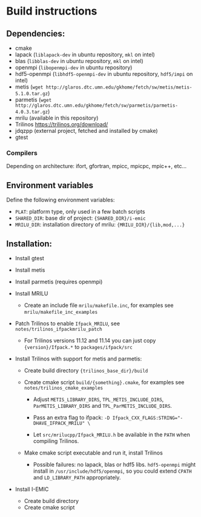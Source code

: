 # Build instructions

## Dependencies:

- cmake
- lapack        (`liblapack-dev` in ubuntu repository, `mkl` on intel)
- blas          (`libblas-dev` in ubuntu repository, `mkl` on intel)
- openmpi       (`libopenmpi-dev` in ubuntu repository)
- hdf5-openmpi  (`libhdf5-openmpi-dev` in ubuntu repository, `hdf5/impi` on intel)
- metis         (`wget http://glaros.dtc.umn.edu/gkhome/fetch/sw/metis/metis-5.1.0.tar.gz`)
- parmetis      (`wget http://glaros.dtc.umn.edu/gkhome/fetch/sw/parmetis/parmetis-4.0.3.tar.gz`)
- mrilu         (available in this repository)
- Trilinos      <https://trilinos.org/download/>
- jdqzpp        (external project, fetched and installed by cmake)
- gtest

### Compilers
Depending on architecture: ifort, gfortran, mpicc, mpicpc, mpic++, etc... 

## Environment variables
Define the following environment variables:

- `PLAT`: platform type, only used in a few batch scripts
- `SHARED_DIR`: base dir of project: `{SHARED_DIR}/i-emic`
- `MRILU_DIR`: installation directory of mrilu: `{MRILU_DIR}/{lib,mod,...}` 


## Installation:
  * Install gtest

  * Install metis

  * Install parmetis (requires openmpi)

  * Install MRILU
	*  Create an include file `mrilu/makefile.inc`, for examples see `mrilu/makefile_inc_examples`
  
  * Patch Trilinos to enable `Ifpack_MRILU`, see `notes/trilinos_ifpackmrilu_patch`
	* For Trilinos versions 11.12 and 11.14 you can just copy `{version}/Ifpack.*` to `packages/ifpack/src` 	
	
  * Install Trilinos with support for metis and parmetis:
	* Create build directory `{trilinos_base_dir}/build`
	* Create cmake script `build/{something}.cmake`, for examples see `notes/trilinos_cmake_examples`

		* Adjust `METIS_LIBRARY_DIRS`, `TPL_METIS_INCLUDE_DIRS`, `ParMETIS_LIBRARY_DIRS` and `TPL_ParMETIS_INCLUDE_DIRS`.
  
		* Pass an extra flag to ifpack: `-D Ifpack_CXX_FLAGS:STRING="-DHAVE_IFPACK_MRILU" \`
		
		* Let `src/mrilucpp/Ifpack_MRILU.h` be available in the `PATH` when compiling Trilinos.

	* Make cmake script executable and run it, install Trilinos 
	  * Possible failures: no lapack, blas or hdf5 libs. `hdf5-openmpi` might install in `/usr/include/hdf5/openmpi`, so you could extend `CPATH` and `LD_LIBRARY_PATH` appropriately.


  * Install I-EMIC
	* Create build directory
	* Create cmake script
